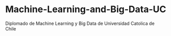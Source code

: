 # Machine-Learning-and-Big-Data-UC
Diplomado de Machine Learning y Big Data de Universidad Catolica de Chile
